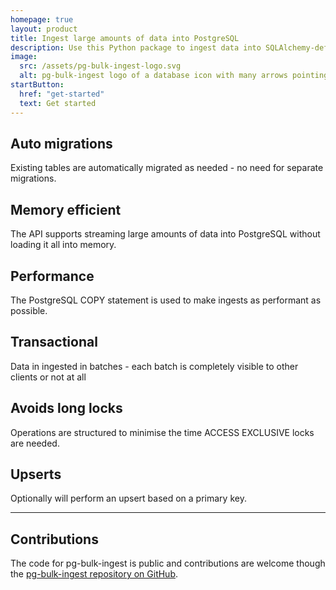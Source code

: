 ```yaml
---
homepage: true
layout: product
title: Ingest large amounts of data into PostgreSQL
description: Use this Python package to ingest data into SQLAlchemy-defined PostgreSQL tables, leveraging high-watermarking to keep them up to date without re-ingesting the same data.
image:
  src: /assets/pg-bulk-ingest-logo.svg
  alt: pg-bulk-ingest logo of a database icon with many arrows pointing towards it
startButton:
  href: "get-started"
  text: Get started
---
```



<div class="govuk-grid-row">
  <section class="govuk-grid-column-one-third-from-desktop govuk-!-margin-bottom-7">
    <h2 class="govuk-heading-m govuk-!-font-size-27">Auto migrations</h2>
    <p class="govuk-body">Existing tables are automatically migrated as needed - no need for separate migrations.</p>
  </section>
  <section class="govuk-grid-column-one-third-from-desktop govuk-!-margin-bottom-7">
    <h2 class="govuk-heading-m govuk-!-font-size-27">Memory efficient</h2>
    <p class="govuk-body">The API supports streaming large amounts of data into PostgreSQL without loading it all into memory.</p>
  </section>
  <section class="govuk-grid-column-one-third-from-desktop govuk-!-margin-bottom-7">
    <h2 class="govuk-heading-m govuk-!-font-size-27">Performance</h2>
    <p class="govuk-body">The PostgreSQL COPY statement is used to make ingests as performant as possible.</p>
  </section>
</div>

<div class="govuk-grid-row">
  <section class="govuk-grid-column-one-third-from-desktop govuk-!-margin-bottom-7">
    <h2 class="govuk-heading-m govuk-!-font-size-27">Transactional</h2>
    <p class="govuk-body">Data in ingested in batches - each batch is completely visible to other clients or not at all</p>
  </section>
  <section class="govuk-grid-column-one-third-from-desktop govuk-!-margin-bottom-7">
    <h2 class="govuk-heading-m govuk-!-font-size-27">Avoids long locks</h2>
    <p class="govuk-body">Operations are structured to minimise the time ACCESS EXCLUSIVE locks are needed.</p>
  </section>
  <section class="govuk-grid-column-one-third-from-desktop govuk-!-margin-bottom-7">
    <h2 class="govuk-heading-m govuk-!-font-size-27">Upserts</h2>
    <p class="govuk-body">Optionally will perform an upsert based on a primary key.</p>
  </section>
</div>

<hr class="govuk-section-break govuk-section-break--visible govuk-section-break--xl govuk-!-margin-top-0">

<div class="govuk-grid-row">
  <section class="govuk-grid-column-two-thirds">
    <h2 class="govuk-heading-m govuk-!-font-size-27">Contributions</h2>
    <p class="govuk-body">The code for pg-bulk-ingest is public and contributions are welcome though the <a class="govuk-link govuk-!-font-weight-bold" href="https://github.com/uktrade/pg-bulk-ingest">pg-bulk-ingest repository on GitHub</a>.</p>
  </section>
</div>
